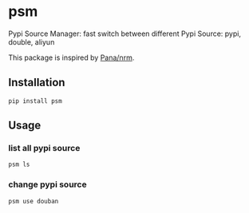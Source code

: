 # psm

Pypi Source Manager: fast switch between different Pypi Source: pypi, double, aliyun


This package is inspired by [Pana/nrm](https://github.com/Pana/nrm).

## Installation

```
pip install psm
```


## Usage

### list all pypi source

```
psm ls
```

### change pypi source

```
psm use douban
```